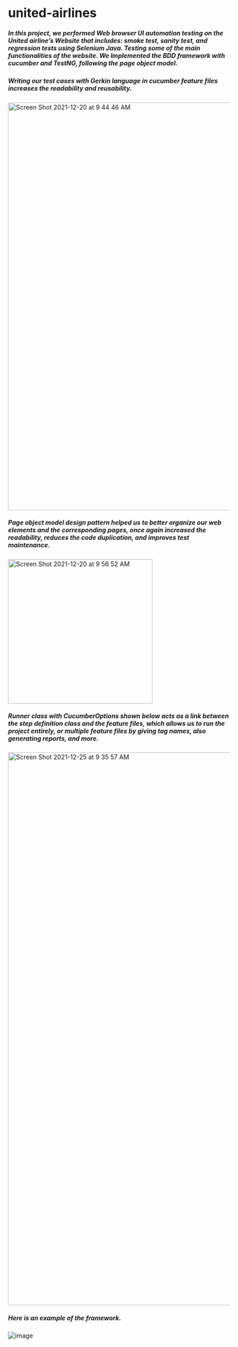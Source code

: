 # united-airlines

##### In this project, we performed Web browser UI automation testing on the United airline’s Website that includes: smoke test, sanity test, and regression tests using Selenium Java. Testing some of the main functionalities of the website. We Implemented the BDD framework with cucumber and TestNG, following the page object model.


##### Writing our test cases with Gerkin language in cucumber feature files increases the readability and reusability.


<img width="923" alt="Screen Shot 2021-12-20 at 9 44 46 AM" src="https://user-images.githubusercontent.com/91909755/146786431-3a702e7f-0be2-4018-b157-6c2550b12189.png">


##### Page object model design pattern helped us to better organize our web elements and the corresponding pages, once again increased the readability, reduces the code duplication, and improves test maintenance.

<img width="327" alt="Screen Shot 2021-12-20 at 9 56 52 AM" src="https://user-images.githubusercontent.com/91909755/146787022-07f20b6d-39bf-480e-a9cd-ee5486d7810f.png">

##### Runner class with CucumberOptions shown below acts as a link between the step definition class and the feature files, which allows us to run the project entirely, or multiple feature files by giving tag names, also generating reports, and more.

<img width="1252" alt="Screen Shot 2021-12-25 at 9 35 57 AM" src="https://user-images.githubusercontent.com/91909755/147387289-18047674-283a-4a14-b0c7-d3d00ac3d1dc.png">

##### Here is an example of the framework.

![image](https://user-images.githubusercontent.com/91909755/147387330-1fb282b5-104d-4741-b565-082cb1152ffb.png)

